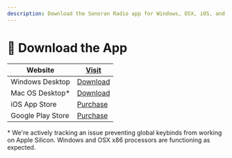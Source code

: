 ```yaml
---
description: Download the Sonoran Radio app for Windows, OSX, iOS, and Android!
---
```


# 📱 Download the App



| Website           | [Visit](https://sonoranradio.com)                                                                                        |
| ----------------- | ------------------------------------------------------------------------------------------------------------------------ |
| Windows Desktop   | [Download](https://github.com/Sonoran-Software/SonoranRadio\_Windows/releases/latest/download/Sonoran-Radio.exe)         |
| Mac OS Desktop\*  | [Download](https://github.com/Sonoran-Software/SonoranRadio\_MacOS/releases/latest/download/Sonoran-Radio-universal.dmg) |
| iOS App Store     | [Purchase](https://apps.apple.com/us/app/sonoran-radio/id6502618935)                                                     |
| Google Play Store | [Purchase](https://play.google.com/store/apps/details?id=com.sonoranradio)                                               |

\* We're actively tracking an issue preventing global keybinds from working on Apple Silicon. Windows and OSX x86 processors are functioning as expected.

